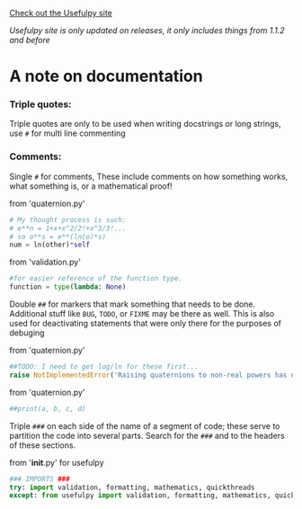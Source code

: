 [Check out the Usefulpy site](https://augustin007.github.io/usefulpy/)

_Usefulpy site is only updated on releases, it only includes things from 1.1.2 and before_

# A note on documentation

### Triple quotes:

Triple quotes are only to be used when writing docstrings or long strings, use `#` for multi line commenting

### Comments:

Single `#` for comments, These include comments on how something works, what something is, or a mathematical proof!

from 'quaternion.py'
```python
# My thought process is such:
# e**n = 1+x+x^2/2!+x^3/3!...
# so o**s = e**(ln(o)*s)
num = ln(other)*self
```

from 'validation.py'
```python
#for easier reference of the function type.
function = type(lambda: None)
```


Double `##` for markers that mark something that needs to be done. Additional stuff like `BUG`, `TODO`, or `FIXME` may be there as well.
This is also used for deactivating statements that were only there for the purposes of debuging

from 'quaternion.py'
```python
##TODO: I need to get log/ln for these first...
raise NotImplementedError('Raising quaternions to non-real powers has not been implemented yet')
```

from 'quaternion.py'
```python
##print(a, b, c, d)
```

Triple `###` on each side of the name of a segment of code; these serve to partition the code into several parts. Search for the `###` and to the headers of these sections.

from '__init__.py' for usefulpy
```python
### IMPORTS ###
try: import validation, formatting, mathematics, quickthreads
except: from usefulpy import validation, formatting, mathematics, quickthreads
```
